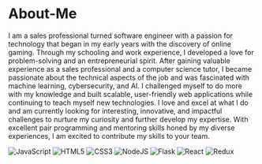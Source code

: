 # About-Me

I am a sales professional turned software engineer with a passion for technology that began in my early years with the discovery of online gaming. Through my schooling and work experience, I developed a love for problem-solving and an entrepreneurial spirit. After gaining valuable experience as a sales professional and a computer science tutor, I became passionate about the technical aspects of the job and was fascinated with machine learning, cybersecurity, and AI. I challenged myself to do more with my knowledge and built scalable, user-friendly web applications while continuing to teach myself new technologies. I love and excel at what I do and am currently looking for interesting, innovative, and impactful challenges to nurture my curiosity and further develop my expertise. With excellent pair programming and mentoring skills honed by my diverse experiences, I am excited to contribute my skills to your team.

![JavaScript](https://img.shields.io/badge/javascript-%23323330.svg?style=for-the-badge&logo=javascript&logoColor=%23F7DF1E) ![HTML5](https://img.shields.io/badge/html5-%23E34F26.svg?style=for-the-badge&logo=html5&logoColor=white) ![CSS3](https://img.shields.io/badge/css3-%231572B6.svg?style=for-the-badge&logo=css3&logoColor=white) ![NodeJS](https://img.shields.io/badge/node.js-6DA55F?style=for-the-badge&logo=node.js&logoColor=white) ![Flask](https://img.shields.io/badge/Flask-%23404d59.svg?style=for-the-badge&logo=flask&logoColor=%2361DAFB) ![React](https://img.shields.io/badge/react-%2320232a.svg?style=for-the-badge&logo=react&logoColor=%2361DAFB) ![Redux](https://img.shields.io/badge/redux-%23593d88.svg?style=for-the-badge&logo=redux&logoColor=white)

<!-- [![Arko's GitHub stats](https://github-readme-stats.vercel.app/api?username=SA-Ark&count_private=false&show_icons=true&theme=onedark&include_all_commits=true)](https://github.com/SA-Ark/github-readme-stats) -->
